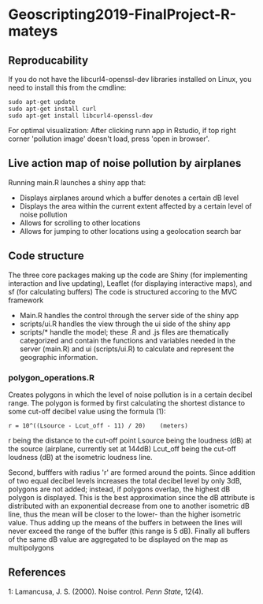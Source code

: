 # Geoscripting2019-FinalProject-R-mateys

## Reproducability
If you do not have the libcurl4-openssl-dev libraries installed on Linux, you need to install this from the cmdline:
```
sudo apt-get update
sudo apt-get install curl
sudo apt-get install libcurl4-openssl-dev
```
For optimal visualization: 
After clicking runn app in Rstudio, if top right corner 'pollution image' doesn't load, press 'open in browser'.

## Live action map of noise pollution by airplanes
Running main.R launches a shiny app that:
- Displays airplanes around which a buffer denotes a certain dB level
- Displays the area within the current extent affected by a certain level of noise pollution
- Allows for scrolling to other locations
- Allows for jumping to other locations using a geolocation search bar

## Code structure
The three core packages making up the code are Shiny (for implementing interaction and live updating), Leaflet (for displaying interactive maps), and sf (for calculating buffers)
The code is structured accoring to the MVC framework
- Main.R handles the control through the server side of the shiny app
- scripts/ui.R handles the view through the ui side of the shiny app
- scripts/* handle the model; these .R and .js files are thematically categorized and contain the functions and variables needed in the server (main.R) and ui (scripts/ui.R) to calculate and represent the geographic information.

### polygon_operations.R
Creates polygons in which the level of noise pollution is in a certain decibel range. The polygon is formed by first calculating the shortest distance to some cut-off decibel value using the formula (1):
```
r = 10^((Lsource - Lcut_off - 11) / 20)    (meters)
```
r being the distance to the cut-off point
Lsource being the loudness (dB) at the source (airplane, currently set at 144dB)
Lcut_off being the cut-off loudness (dB) at the isometric loudness line.

Second, bufffers with radius 'r' are formed around the points.
Since addition of two equal decibel levels increases the total decibel level by only 3dB, polygons are not added; instead, if polygons overlap, the highest dB polygon is displayed. This is the best approximation since the dB attribute is distributed with an exponential decrease from one to another isometric dB line, thus the mean will be closer to the lower- than the higher isometric value. Thus adding up the means of the buffers in between the lines will never exceed the range of the buffer (this range is 5 dB).
Finally all buffers of the same dB value are aggregated to be displayed on the map as multipolygons

## References
1: Lamancusa, J. S. (2000). Noise control. *Penn State*, 12(4).
